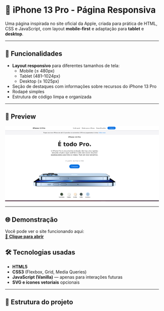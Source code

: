 # 📱 iPhone 13 Pro - Página Responsiva

Uma página inspirada no site oficial da Apple, criada para prática de HTML, CSS e JavaScript, com layout **mobile-first** e adaptação para **tablet** e **desktop**.

---

## 🚀 Funcionalidades

- **Layout responsivo** para diferentes tamanhos de tela:
  - Mobile (≤ 480px)
  - Tablet (481–1024px)
  - Desktop (≥ 1025px)
- Seção de destaques com informações sobre recursos do iPhone 13 Pro
- Rodapé simples
- Estrutura de código limpa e organizada

---

## 📸 Preview

![Preview do site](img/preview.png)

---

## 🌐 Demonstração

Você pode ver o site funcionando aqui:  
[🔗 **Clique para abrir**](https://rodDev288.github.io/iphone13-pro/)

## 🛠 Tecnologias usadas

- **HTML5**
- **CSS3** (Flexbox, Grid, Media Queries)
- **JavaScript (Vanilla)** — apenas para interações futuras
- **SVG e ícones vetoriais** opcionais

---

## 📂 Estrutura do projeto

